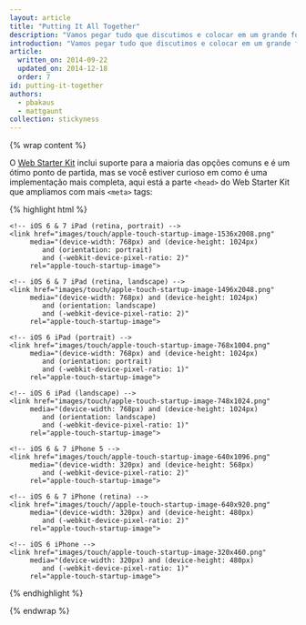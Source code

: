 ```yaml
---
layout: article
title: "Putting It All Together"
description: "Vamos pegar tudo que discutimos e colocar em um grande formulário."
introduction: "Vamos pegar tudo que discutimos e colocar em um grande formulário."
article:
  written_on: 2014-09-22
  updated_on: 2014-12-18
  order: 7
id: putting-it-together
authors:
  - pbakaus
  - mattgaunt
collection: stickyness
---
```


{% wrap content %}

O [Web Starter Kit](//developers.google.com/web/starter-kit) inclui
suporte para a maioria das opções comuns e é um ótimo ponto de partida, mas se você
estiver curioso em como é uma implementação mais completa, aqui está a
parte `<head>` do Web Starter Kit que ampliamos com mais
`<meta>` tags:

{% highlight html %}
<!-- WebApp Manifest -->
<link rel="manifest" href="/manifest.json">

<!-- hide the browser UI when launched from the home screen -->
<meta name="apple-mobile-web-app-capable" content="yes">

<!-- set the correct name -->
<meta name="application-name" content="Web Starter Kit" />
<meta name="apple-mobile-web-app-title" content="Web Starter Kit">

<!-- Icons -->
  <!-- icon in the highest resolution we need it for -->
  <link rel="icon" sizes="228x228" href="images/touch/icon-228x228.png">
  <link rel="apple-touch-icon" href="images/touch/icon-228x228.png">

  <!-- multiple icons for IE11 on Win8 (actual images are 1.8 larger, per MS recommendation) -->
  <meta name="msapplication-square70x70logo" content="images/touch/icon-smalltile-128x128.png">
  <meta name="msapplication-square150x150logo" content="images/touch/icon-mediumtile-270x270.png">
  <meta name="msapplication-wide310x150logo" content="images/touch/icon-widetile-558x270.png">
  <meta name="msapplication-square310x310logo" content="images/touch/icon-largetile-558x558.png">

  <!-- Tile icon for IE10 on Win8 (144x144 + tile color) -->
  <meta name="msapplication-TileImage" content="images/touch/icon-144x144.png">
  <meta name="msapplication-TileColor" content="#3372DF">

<!-- Safari specific -->

  <!-- Status bar style -->
  <meta name="apple-mobile-web-app-status-bar-style" content="black">

  <!-- Startup Image-->

    <!-- iOS 6 & 7 iPad (retina, portrait) -->
    <link href="images/touch/apple-touch-startup-image-1536x2008.png"
         media="(device-width: 768px) and (device-height: 1024px)
            and (orientation: portrait)
            and (-webkit-device-pixel-ratio: 2)"
         rel="apple-touch-startup-image">

    <!-- iOS 6 & 7 iPad (retina, landscape) -->
    <link href="images/touch/apple-touch-startup-image-1496x2048.png"
         media="(device-width: 768px) and (device-height: 1024px)
            and (orientation: landscape)
            and (-webkit-device-pixel-ratio: 2)"
         rel="apple-touch-startup-image">

    <!-- iOS 6 iPad (portrait) -->
    <link href="images/touch/apple-touch-startup-image-768x1004.png"
         media="(device-width: 768px) and (device-height: 1024px)
            and (orientation: portrait)
            and (-webkit-device-pixel-ratio: 1)"
         rel="apple-touch-startup-image">

    <!-- iOS 6 iPad (landscape) -->
    <link href="images/touch/apple-touch-startup-image-748x1024.png"
         media="(device-width: 768px) and (device-height: 1024px)
            and (orientation: landscape)
            and (-webkit-device-pixel-ratio: 1)"
         rel="apple-touch-startup-image">

    <!-- iOS 6 & 7 iPhone 5 -->
    <link href="images/touch/apple-touch-startup-image-640x1096.png"
         media="(device-width: 320px) and (device-height: 568px)
            and (-webkit-device-pixel-ratio: 2)"
         rel="apple-touch-startup-image">

    <!-- iOS 6 & 7 iPhone (retina) -->
    <link href="images/touch//apple-touch-startup-image-640x920.png"
         media="(device-width: 320px) and (device-height: 480px)
            and (-webkit-device-pixel-ratio: 2)"
         rel="apple-touch-startup-image">

    <!-- iOS 6 iPhone -->
    <link href="images/touch/apple-touch-startup-image-320x460.png"
         media="(device-width: 320px) and (device-height: 480px)
            and (-webkit-device-pixel-ratio: 1)"
         rel="apple-touch-startup-image">

<!-- MS specific -->

  <!-- Tooltip (Desktop) -->
  <meta name="msapplication-tooltip" content="Start the Web Starter Kit app">

  <!-- Start url when pinned (Desktop) -->
  <meta name="msapplication-starturl" content="./">

  <!-- Color of navigation buttons (back/forward) (Desktop) -->
  <meta name="msapplication-navbutton-color" content="#FF3300" />

{% endhighlight %}

{% endwrap %}

